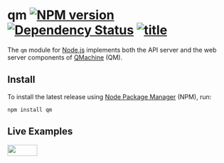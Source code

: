 # qm [![NPM version](https://badge.fury.io/js/qm.png)](http://badge.fury.io/js/qm) [![Dependency Status](https://gemnasium.com/qmachine/qm-nodejs.png)](https://gemnasium.com/qmachine/qm-nodejs) [![title](https://david-dm.org/qmachine/qm-nodejs.png)](https://david-dm.org/qmachine/qm-nodejs)

The `qm` module for [Node.js](http://nodejs.org) implements both the API server
and the web server components of [QMachine](https://www.qmachine.org) (QM).

Install
-------

To install the latest release using [Node Package Manager](https://npmjs.org)
(NPM), run:

    npm install qm

Live Examples
-------------

<a href="https://runnable.com/qmachine" target="_blank"><img src="https://runnable.com/external/styles/assets/runnablebtn.png" style="width:67px;height:25px;"></a>

